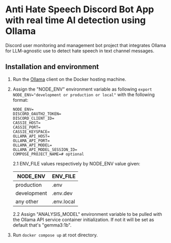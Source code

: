 # Anti Hate Speech Discord Bot App with real time AI detection using Ollama

Discord user monitoring and management bot project that integrates Ollama for LLM-agnostic use to detect hate speech in text channel messages.

## Installation and environment

1. Run the [Ollama](https://github.com/ollama/ollama) client on the Docker hosting machine.
2. Assign the "NODE_ENV" environment variable as following `export NODE_ENV="development or production or local"` with the following format:

   ```env
   NODE_ENV=
   DISCORD_OAUTH2_TOKEN=
   DISCORD_CLIENT_ID=
   CASSIE_HOST=
   CASSIE_PORT=
   CASSIE_KEYSPACE=
   OLLAMA_API_HOST=
   OLLAMA_API_PORT=
   OLLAMA_API_MODEL=
   OLLAMA_API_MODEL_SESSION_ID=
   COMPOSE_PROJECT_NAME=# optional
   ```

    2.1 ENV_FILE values respectively by NODE_ENV value given:

    | NODE_ENV    | ENV_FILE   |
    |-------------|------------|
    | production  | .env       |
    | development | .env.dev   |
    | any other   | .env.local |

    2.2 Assign "ANALYSIS_MODEL" environment variable to be pulled with the Ollama API service container initialization. If not it will be set as default that's "gemma3:1b".
3. Run `docker compose up` at root directory.
